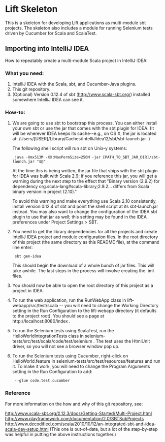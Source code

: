 # Lift Skeleton

This is a skeleton for developing Lift applications as multi-module sbt projects. The skeleton also includes a module for running Selenium tests driven by Cucumber for Scala and ScalaTest.

## Importing into IntelliJ IDEA

How to repeatably create a multi-module Scala project in IntelliJ IDEA:

### What you need:

1. IntelliJ IDEA with the Scala, sbt, and Cucumber-Java plugins.
2. This git repository.
3. (Optional) Version 0.12.4 of sbt (http://www.scala-sbt.org/) installed somewhere IntelliJ IDEA can see it.

### How-to:

1. We are going to use sbt to bootstrap this process. You can either install your own sbt or use the jar that comes with the sbt plugin for IDEA. (It will be wherever IDEA keeps its cache--e.g., on OS X, the jar is located at: /Users/[USER]/Library/Caches/IntelliJIdea12/sbt/sbt-launch.jar .)

	The following shell script will run sbt on Unix-y systems:

		java -Xmx513M -XX:MaxPermSize=256M -jar [PATH_TO_SBT_JAR_DIR]/sbt-launch.jar "$@"

	At the time this is being written, the jar file that ships with the sbt
	plugin for IDEA was built with Scala 2.9; if you reference this jar, you
	will get a warning during the next step to the effect that "Binary version
	(2.9.2) for dependency org.scala-lang#scala-library;2.9.2... differs
	from Scala binary version in project (2.10)."

	To avoid this warning and make everything use Scala 2.10 consistently,
	install version 0.12.4 of sbt and point the shell script at its
	sbt-launch.jar instead. You may also want to change the configuration of
	the IDEA sbt plugin to use that jar as well; this setting may be found
	in the IDEA preferences under Project Settings > SBT.

2. You need to get the library dependencies for all the projects and create IntelliJ IDEA project and module configuration files. In the root directory of this project (the same directory as this README file), at the command line enter:

	    sbt gen-idea

	This should begin the download of a whole bunch of jar files. This will 
	take awhile. The last steps in the process will involve creating the .iml files.

3. You should now be able to open the root directory of this project as a project in IDEA. 

4. To run the web application, run the RunWebApp class in lift-webapp/src/test/scala -- you will need to change the Working Directory setting in the Run Configuration to the lift-webapp directory (it defaults to the project root). You should see a page at http://localhost:8080/index .

5. To run the Selenium tests using ScalaTest, run the HelloWorldIntegrationTests class in selenium-tests/src/test/scala/code/test/selenium . The test uses the HtmlUnit driver, so you will not see a browser window pop up.

6. To run the Selenium tests using Cucumber, right-click on HelloWorld.feature in selenium-tests/src/test/resources/features and run it. To make it work, you will need to change the Program Arguments setting in the Run Configuration to add:

	    --glue code.test.cucumber


### Reference

For more information on the how and why of this git repository, see:

http://www.scala-sbt.org/0.12.3/docs/Getting-Started/Multi-Project.html
http://www.playframework.com/documentation/2.0/SBTSubProjects
http://www.decodified.com/scala/2010/10/12/an-integrated-sbt-and-idea-scala-dev-setup.html
(This one is out-of-date, but a lot of the step-by-step was helpful in putting the above instructions together.)
